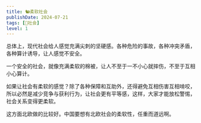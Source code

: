 ```yaml
---
title: 🐿️柔软社会
publishDate: 2024-07-21
tags: [👫社会]
level: 1
---
```


总体上，现代社会给人感觉充满尖刺的坚硬感。各种危险的事故，各种冲突矛盾，各种算计诱导，让人感觉不安全。

一个安全的社会，就像充满柔软的棉被，让人不至于一不小心就摔伤，不至于互相小心算计。

如果让社会有柔软的感觉？除了各种保障和互助外，还得避免互相伤害互相啃咬，所以必然是减少竞争与获利行为，让社会更有平等感，这样，大家才能放松警惕，社会关系变得更柔软。

这方面北欧做的比较好。中国要想有北欧社会的柔软性，任重而道远啊。
